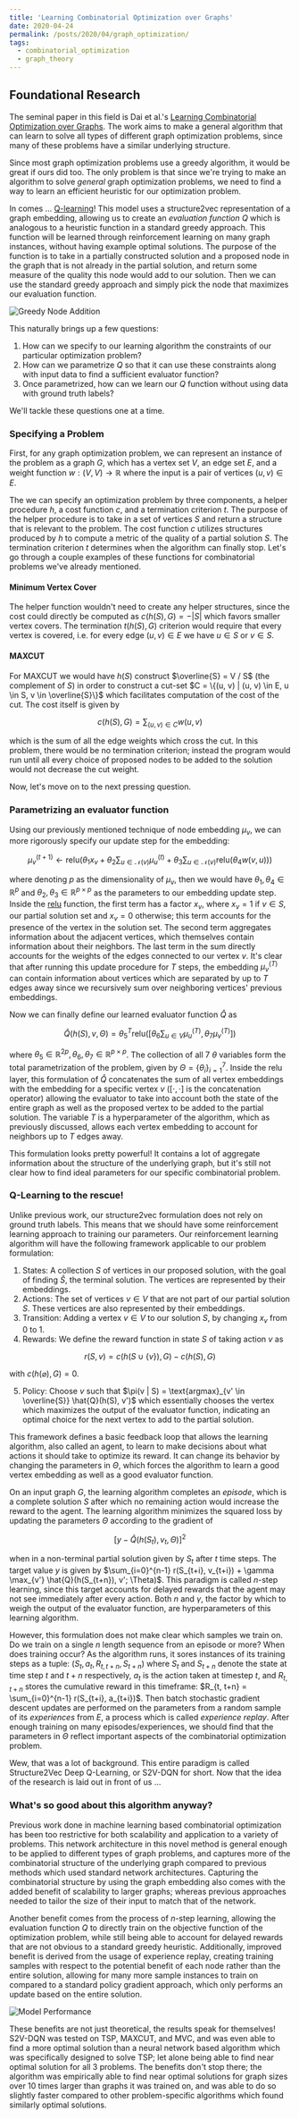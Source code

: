 ```yaml
---
title: 'Learning Combinatorial Optimization over Graphs'
date: 2020-04-24
permalink: /posts/2020/04/graph_optimization/
tags:
  - combinatorial_optimization
  - graph_theory
---
```



## Foundational Research

The seminal paper in this field is Dai et al.'s [Learning Combinatorial Optimization over Graphs](https://arxiv.org/pdf/1704.01665.pdf). The work aims to make a general algorithm that can learn to solve all types of different graph optimization problems, since many of these problems have a similar underlying structure.

Since most graph optimization problems use a greedy algorithm, it would be great if ours did too. The only problem is that since we're trying to make an algorithm to solve *general* graph optimization problems, we need to find a way to learn an efficient heuristic for our optimization problem.

In comes ... [Q-learning](https://en.wikipedia.org/wiki/Q-learning)! This model uses a structure2vec representation of a graph embedding, allowing us to create an *evaluation function* $Q$ which is analogous to a heuristic function in a standard greedy approach. This function will be learned through reinforcement learning on many graph instances, without having example optimal solutions. The purpose of the function is to take in a partially constructed solution and a proposed node in the graph that is not already in the partial solution, and return some measure of the quality this node would add to our solution. Then we can use the standard greedy approach and simply pick the node that maximizes our evaluation function.

![Greedy Node Addition](./blog_images/blog_combopt/greedy.png "Greedy Node Addition")

This naturally brings up a few questions:
1. How can we specify to our learning algorithm the constraints of our particular optimization problem?
2. How can we parametrize $Q$ so that it can use these constraints along with input data to find a sufficient evaluator function?
3. Once parametrized, how can we learn our $Q$ function without using data with ground truth labels?



We'll tackle these questions one at a time.

### Specifying a Problem

First, for any graph optimization problem, we can represent an instance of the problem as a graph $G$, which has a vertex set $V$, an edge set $E$, and a weight function $w : (V, V) \to \mathbb{R}$ where the input is a pair of vertices $(u, v) \in E$.

The we can specify an optimization problem by three components, a helper procedure $h$, a cost function $c$, and a termination criterion $t$. The purpose of the helper procedure is to take in a set of vertices $S$ and return a structure that is relevant to the problem. The cost function $c$ utilizes structures produced by $h$ to compute a metric of the quality of a partial solution $S$. The termination criterion $t$ determines when the algorithm can finally stop. Let's go through a couple examples of these functions for combinatorial problems we've already mentioned.

#### Minimum Vertex Cover
The helper function wouldn't need to create any helper structures, since the cost could directly be computed as $c(h(S), G) = -\lvert S \rvert$ which favors smaller vertex covers. The termination $t(h(S), G)$ criterion would require that every vertex is covered, i.e. for every edge $(u, v) \in E$ we have $u \in S$ or $v \in S$.

#### MAXCUT
For MAXCUT we would have $h(S)$ construct $\overline{S} = V / S$ (the complement of $S$) in order to construct a cut-set $C = \{(u, v) | (u, v) \in E, u \in S, v \in \overline{S}\}$ which facilitates computation of the cost of the cut. The cost itself is given by

$$c(h(S), G) = \sum_{(u, v) \in C} w(u, v)$$

which is the sum of all the edge weights which cross the cut. In this problem, there would be no termination criterion; instead the program would run until all every choice of proposed nodes to be added to the solution would not decrease the cut weight.

Now, let's move on to the next pressing question.

### Parametrizing an evaluator function

Using our previously mentioned technique of node embedding $\mu_v$, we can more rigorously specify our update step for the embedding:

$$\mu_v^{(t+1)} \leftarrow \text{relu}\left(\theta_1 x_v + \theta_2 \sum_{u \in \mathcal{N}(v)} \mu_u^{(t)} + \theta_3\sum_{u \in \mathcal{N}(v)} \text{relu}\left(\theta_4 w(v, u)\right)\right)$$

where denoting $p$ as the dimensionality of $\mu_v$, then we would have $\theta_1, \theta_4 \in \mathbb{R}^p$ and $\theta_2, \theta_3 \in \mathbb{R}^{p \times p}$ as the parameters to our embedding update step. Inside the [relu](https://en.wikipedia.org/wiki/Rectifier_(neural_networks)) function, the first term has a factor $x_v$, where $x_v = 1$ if $v \in S$, our partial solution set and $x_v = 0$ otherwise; this term accounts for the presence of the vertex in the solution set. The second term aggregates information about the adjacent vertices, which themselves contain information about their neighbors. The last term in the sum directly accounts for the weights of the edges connected to our vertex $v$. It's clear that after running this update procedure for $T$ steps, the embedding $\mu_v^{(T)}$ can contain information about vertices which are separated by up to $T$ edges away since we recursively sum over neighboring vertices' previous embeddings.

Now we can finally define our learned evaluator function $\hat{Q}$ as

$$\hat{Q}(h(S), v, \Theta) = \theta_5^{T}\text{relu}([\theta_6\sum_{u \in V} \mu_u^{(T)}, \theta_7 \mu_v^{(T)}])$$

where $\theta_5 \in \mathbb{R}^{2p}, \theta_6, \theta_7 \in \mathbb{R}^{p\times p}$. The collection of all $7$ $\theta$ variables form the total parametrization of the problem, given by $\Theta = \{\theta_i\}_{i=1}^7$. Inside the $\text{relu}$ layer, this formulation of $\hat{Q}$ concatenates the sum of all vertex embeddings with the embedding for a specific vertex $v$ ($[\cdot, \cdot]$ is the concatenation operator) allowing the evaluator to take into account both the state of the entire graph as well as the proposed vertex to be added to the partial solution. The variable $T$ is a hyperparameter of the algorithm, which as previously discussed, allows each vertex embedding to account for neighbors up to $T$ edges away.

This formulation looks pretty powerful! It contains a lot of aggregate information about the structure of the underlying graph, but it's still not clear how to find ideal parameters for our specific combinatorial problem.

### Q-Learning to the rescue!

Unlike previous work, our structure2vec formulation does not rely on ground truth labels. This means that we should have some reinforcement learning approach to training our parameters. Our reinforcement learning algorithm will have the following framework applicable to our problem formulation:

1. States: A collection $S$ of vertices in our proposed solution, with the goal of finding $\hat{S}$, the terminal solution. The vertices are represented by their embeddings.
2. Actions: The set of vertices $v \in V$ that are not part of our partial solution $S$. These vertices are also represented by their embeddings.
3. Transition: Adding a vertex $v \in V$ to our solution $S$, by changing $x_v$ from 0 to 1.
4. Rewards: We define the reward function in state $S$ of taking action $v$ as

$$r(S, v) = c(h(S \cup \{v \}), G) - c(h(S), G)$$

with $c(h(\varnothing), G) = 0$.

5. Policy: Choose $v$ such that $\pi(v | S) = \text{argmax}_{v' \in \overline{S}} \hat{Q}(h(S), v')$ which essentially chooses the vertex which maximizes the output of the evaluator function, indicating an optimal choice for the next vertex to add to the partial solution.

This framework defines a basic feedback loop that allows the learning algorithm, also called an agent, to learn to make decisions about what actions it should take to optimize its reward. It can change its behavior by changing the parameters in $\Theta$, which forces the algorithm to learn a good vertex embedding as well as a good evaluator function.

On an input graph $G$, the learning algorithm completes an *episode*, which is a complete solution $S$ after which no remaining action would increase the reward to the agent. The learning algorithm minimizes the squared loss by updating the parameters $\Theta$ according to the gradient of

$$[y - \hat{Q}(h(S_t), v_t, \Theta)]^2$$

when in a non-terminal partial solution given by $S_t$ after $t$ time steps. The target value $y$ is given by $\sum_{i=0}^{n-1} r(S_{t+i}, v_{t+i}) + \gamma \max_{v'} \hat{Q}(h(S_{t+n}), v'; \Theta)$. This paradigm is called $n$-step learning, since this target accounts for delayed rewards that the agent may not see immediately after every action. Both $n$ and $\gamma$, the factor by which to weigh the output of the evaluator function, are hyperparameters of this learning algorithm.

However, this formulation does not make clear which samples we train on. Do we train on a single $n$ length sequence from an episode or more? When does training occur? As the algorithm runs, it sores instances of its training steps as a tuple: $(S_t, a_t, R_{t, t+n}, S_{t+n})$ where $S_t$ and $S_{t+n}$ denote the state at time step $t$ and $t+n$ respectively, $a_t$ is the action taken at timestep $t$, and $R_{t, t+n}$ stores the cumulative reward in this timeframe: $R_{t, t+n} = \sum_{i=0}^{n-1} r(S_{t+i}, a_{t+i})$. Then batch stochastic gradient descent updates are performed on the parameters from a random sample of its *experiences* from $E$, a process which is called *experience replay*. After enough training on many episodes/experiences, we should find that the parameters in $\Theta$ reflect important aspects of the combinatorial optimization problem.

Wew, that was a lot of background. This entire paradigm is called Structure2Vec Deep Q-Learning, or S2V-DQN for short. Now that the idea of the research is laid out in front of us ...

### What's so good about this algorithm anyway?

Previous work done in machine learning based combinatorial optimization has been too restrictive for both scalability and application to a variety of problems. This network architecture in this novel method is general enough to be applied to different types of graph problems, and captures more of the combinatorial structure of the underlying graph compared to previous methods which used standard network architectures. Capturing the combinatorial structure by using the graph embedding also comes with the added benefit of scalability to larger graphs; whereas previous approaches needed to tailor the size of their input to match that of the network.

Another benefit comes from the process of $n$-step learning, allowing the evaluation function $Q$ to directly train on the objective function of the optimization problem, while still being able to account for delayed rewards that are not obvious to a standard greedy heuristic. Additionally, improved benefit is derived from the usage of experience replay, creating training samples with respect to the potential benefit of each node rather than the entire solution, allowing for many more sample instances to train on compared to a standard policy gradient approach, which only performs an update based on the entire solution.

![Model Performance](./blog_images/blog_combopt/performance.png "Model Performance")

These benefits are not just theoretical, the results speak for themselves! S2V-DQN was tested on TSP, MAXCUT, and MVC, and was even able to find a more optimal solution than a neural network based algorithm which was specifically designed to solve TSP; let alone being able to find near optimal solution for all 3 problems. The benefits don't stop there; the algorithm was empirically able to find near optimal solutions for graph sizes over 10 times larger than graphs it was trained on, and was able to do so slightly faster compared to other problem-specific algorithms which found similarly optimal solutions.
